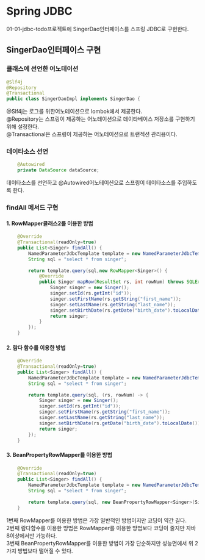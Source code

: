 # Spring JDBC
01-01-jdbc-todo프로젝트에 SingerDao인터페이스를 스프링 JDBC로 구현한다.  

## SingerDao인터페이스 구현

### 클래스에 선언한 어노테이션
```java
@Slf4j
@Repository
@Transactional
public class SingerDaoImpl implements SingerDao {
```
@Slf4j는 로그를 위한어노테이션으로 lombok에서 제공한다.  
@Repository는 스프링이 제공하는 어노테이션으로 데이타베이스 저장소를 구현하기 위해 설정한다.  
@Transactional은 스프링이 제공하는 어노테이션으로 트랜젝션 관리용이다.  

### 데이타소스 선언 
```java
    @Autowired
    private DataSource dataSource;
``` 
 데이타소스를 선언하고 @Autowired어노테이션으로 스프링이 데이타소스를 주입하도록 한다.
  
### findAll 메서드 구현
#### 1. RowMapper클래스2를 이용한 방법
```java
    @Override   
    @Transactional(readOnly=true)
    public List<Singer> findAll() {
        NamedParameterJdbcTemplate template = new NamedParameterJdbcTemplate(dataSource);
        String sql = "select * from singer";
    
        return template.query(sql,new RowMapper<Singer>() {
            @Override
            public Singer mapRow(ResultSet rs, int rowNum) throws SQLException {
                Singer singer = new Singer();
                singer.setId(rs.getInt("id"));
                singer.setFirstName(rs.getString("first_name"));
                singer.setLastName(rs.getString("last_name"));
                singer.setBirthDate(rs.getDate("birth_date").toLocalDate());
                return singer;
            }
        });
    }
```
#### 2. 람다 함수를 이용한 방법
```java
    @Override   
    @Transactional(readOnly=true)
    public List<Singer> findAll() {
        NamedParameterJdbcTemplate template = new NamedParameterJdbcTemplate(dataSource);
        String sql = "select * from singer";
    
        return template.query(sql, (rs, rowNum) -> {
            Singer singer = new Singer();
            singer.setId(rs.getInt("id"));
            singer.setFirstName(rs.getString("first_name"));
            singer.setLastName(rs.getString("last_name"));
            singer.setBirthDate(rs.getDate("birth_date").toLocalDate());
            return singer;
        });
    }
```
#### 3. BeanPropertyRowMapper를 이용한 방법
```java
    @Override   
    @Transactional(readOnly=true)
    public List<Singer> findAll() {
        NamedParameterJdbcTemplate template = new NamedParameterJdbcTemplate(dataSource);
        String sql = "select * from singer";
    
        return template.query(sql, new BeanPropertyRowMapper<Singer>(Singer.class));
    }
```
1번째 RowMapper를 이용한 방법은 가장 일반적인 방법이지만 코딩이 약간 길다.  
2번째 람다함수를 이용한 방법은 RowMapper를 이용한 방법보다 코딩이 줄지만 자바 8이상에서만 가능하다.  
3번째 BeanPropertyRowMapper를 이용한 방법이 가장 단순하지만 성능면에서 위 2가지 방법보다 떨어질 수 있다.  

